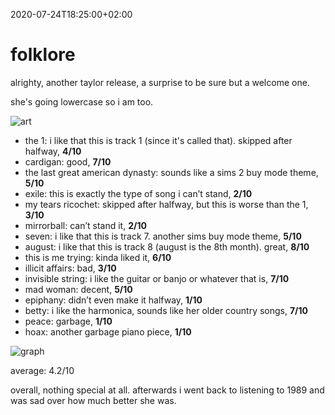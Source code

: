 2020-07-24T18:25:00+02:00
# folklore

alrighty, another taylor release, a surprise to be sure but a welcome one. 

she's going lowercase so i am too.

![art](https://lambdan.se/img/2020-07-24_18-12-47.347969.jpg)

- the 1: i like that this is track 1 (since it's called that). skipped after halfway, __4/10__
- cardigan: good, __7/10__
- the last great american dynasty: sounds like a sims 2 buy mode theme, __5/10__
- exile: this is exactly the type of song i can’t stand, __2/10__
- my tears ricochet: skipped after halfway, but this is worse than the 1, __3/10__
- mirrorball: can’t stand it, __2/10__
- seven: i like that this is track 7. another sims buy mode theme, __5/10__
- august: i like that this is track 8 (august is the 8th month). great, __8/10__
- this is me trying: kinda liked it, __6/10__
- illicit affairs: bad, __3/10__
- invisible string: i like the guitar or banjo or  whatever that is, __7/10__
- mad woman: decent, __5/10__
- epiphany: didn’t even make it halfway, __1/10__
- betty: i like the harmonica, sounds like her older country songs, __7/10__
- peace: garbage, __1/10__
- hoax: another garbage piano piece, __1/10__

![graph](https://lambdan.se/img/2020-07-24_18-24-13.453942.png)

average: 4.2/10

overall, nothing special at all. afterwards i went back to listening to 1989 and was sad over how much better she was.
